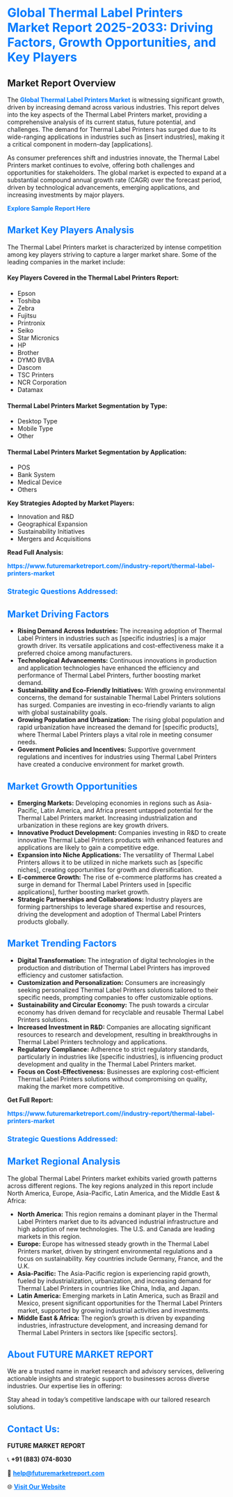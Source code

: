 <h1 style="color: #007BFF;">Global Thermal Label Printers Market Report 2025-2033: Driving Factors, Growth Opportunities, and Key Players</h1>

<section id="overview">
<h2>Market Report Overview</h2>
<p>The <a href="https://www.futuremarketreport.com//industry-report/thermal-label-printers-market" style="color: #007BFF; text-decoration: none;"><strong>Global Thermal Label Printers Market</strong></a> is witnessing significant growth, driven by increasing demand across various industries. This report delves into the key aspects of the Thermal Label Printers market, providing a comprehensive analysis of its current status, future potential, and challenges. The demand for Thermal Label Printers has surged due to its wide-ranging applications in industries such as [insert industries], making it a critical component in modern-day [applications].</p>
<p>As consumer preferences shift and industries innovate, the Thermal Label Printers market continues to evolve, offering both challenges and opportunities for stakeholders. The global market is expected to expand at a substantial compound annual growth rate (CAGR) over the forecast period, driven by technological advancements, emerging applications, and increasing investments by major players.</p>
</section>

<section id="overview">
<p><a href="https://www.futuremarketreport.com//request-sample/reportId=81898" style="color: #007BFF; text-decoration: none;"><strong>Explore Sample Report Here</strong></a></p>
</section>

<section id="key-players">
<h2 style="color: #007BFF;">Market Key Players Analysis</h2>
<p>The Thermal Label Printers market is characterized by intense competition among key players striving to capture a larger market share. Some of the leading companies in the market include:</p>
<h4>Key Players Covered in the Thermal Label Printers Report:</h4>
<ul><li>Epson</li><li>Toshiba</li><li>Zebra</li><li>Fujitsu</li><li>Printronix</li><li>Seiko</li><li>Star Micronics</li><li>HP</li><li>Brother</li><li>DYMO BVBA</li><li>Dascom</li><li>TSC Printers</li><li>NCR Corporation</li><li>Datamax</li></ul>
<h4>Thermal Label Printers Market Segmentation by Type:</h4>
<ul><li>Desktop Type</li><li>Mobile Type</li><li>Other</li></ul>

<h4>Thermal Label Printers Market Segmentation by Application:</h4>
<ul><li>POS</li><li>Bank System</li><li>Medical Device</li><li>Others</li></ul>
<p><strong>Key Strategies Adopted by Market Players:</strong></p>
<ul>
<li>Innovation and R&D</li>
<li>Geographical Expansion</li>
<li>Sustainability Initiatives</li>
<li>Mergers and Acquisitions</li>
</ul>
</section>

<section>
<p><strong>Read Full Analysis: </strong></p><a href="https://www.futuremarketreport.com//industry-report/thermal-label-printers-market" style="color: #007BFF; text-decoration: none;"><strong>https://www.futuremarketreport.com//industry-report/thermal-label-printers-market</strong></a>
<h3 style="color: #007BFF;">Strategic Questions Addressed:</h3>
</section>

<section id="driving-factors">
<h2 style="color: #007BFF;">Market Driving Factors</h2>
<ul>
<li><strong>Rising Demand Across Industries:</strong> The increasing adoption of Thermal Label Printers in industries such as [specific industries] is a major growth driver. Its versatile applications and cost-effectiveness make it a preferred choice among manufacturers.</li>
<li><strong>Technological Advancements:</strong> Continuous innovations in production and application technologies have enhanced the efficiency and performance of Thermal Label Printers, further boosting market demand.</li>
<li><strong>Sustainability and Eco-Friendly Initiatives:</strong> With growing environmental concerns, the demand for sustainable Thermal Label Printers solutions has surged. Companies are investing in eco-friendly variants to align with global sustainability goals.</li>
<li><strong>Growing Population and Urbanization:</strong> The rising global population and rapid urbanization have increased the demand for [specific products], where Thermal Label Printers plays a vital role in meeting consumer needs.</li>
<li><strong>Government Policies and Incentives:</strong> Supportive government regulations and incentives for industries using Thermal Label Printers have created a conducive environment for market growth.</li>
</ul>
</section>

<section id="growth-opportunities">
<h2 style="color: #007BFF;">Market Growth Opportunities</h2>
<ul>
<li><strong>Emerging Markets:</strong> Developing economies in regions such as Asia-Pacific, Latin America, and Africa present untapped potential for the Thermal Label Printers market. Increasing industrialization and urbanization in these regions are key growth drivers.</li>
<li><strong>Innovative Product Development:</strong> Companies investing in R&D to create innovative Thermal Label Printers products with enhanced features and applications are likely to gain a competitive edge.</li>
<li><strong>Expansion into Niche Applications:</strong> The versatility of Thermal Label Printers allows it to be utilized in niche markets such as [specific niches], creating opportunities for growth and diversification.</li>
<li><strong>E-commerce Growth:</strong> The rise of e-commerce platforms has created a surge in demand for Thermal Label Printers used in [specific applications], further boosting market growth.</li>
<li><strong>Strategic Partnerships and Collaborations:</strong> Industry players are forming partnerships to leverage shared expertise and resources, driving the development and adoption of Thermal Label Printers products globally.</li>
</ul>
</section>

<section id="trending-factors">
<h2 style="color: #007BFF;">Market Trending Factors</h2>
<ul>
<li><strong>Digital Transformation:</strong> The integration of digital technologies in the production and distribution of Thermal Label Printers has improved efficiency and customer satisfaction.</li>
<li><strong>Customization and Personalization:</strong> Consumers are increasingly seeking personalized Thermal Label Printers solutions tailored to their specific needs, prompting companies to offer customizable options.</li>
<li><strong>Sustainability and Circular Economy:</strong> The push towards a circular economy has driven demand for recyclable and reusable Thermal Label Printers solutions.</li>
<li><strong>Increased Investment in R&D:</strong> Companies are allocating significant resources to research and development, resulting in breakthroughs in Thermal Label Printers technology and applications.</li>
<li><strong>Regulatory Compliance:</strong> Adherence to strict regulatory standards, particularly in industries like [specific industries], is influencing product development and quality in the Thermal Label Printers market.</li>
<li><strong>Focus on Cost-Effectiveness:</strong> Businesses are exploring cost-efficient Thermal Label Printers solutions without compromising on quality, making the market more competitive.</li>
</ul>
</section>

<section>
<p><strong>Get Full Report: </strong></p><a href="https://www.futuremarketreport.com//industry-report/thermal-label-printers-market" style="color: #007BFF; text-decoration: none;"><strong>https://www.futuremarketreport.com//industry-report/thermal-label-printers-market</strong></a>
<h3 style="color: #007BFF;">Strategic Questions Addressed:</h3>
</section>


<section id="regional-analysis">
<h2 style="color: #007BFF;">Market Regional Analysis</h2>
<p>The global Thermal Label Printers market exhibits varied growth patterns across different regions. The key regions analyzed in this report include North America, Europe, Asia-Pacific, Latin America, and the Middle East & Africa:</p>
<ul>
<li><strong>North America:</strong> This region remains a dominant player in the Thermal Label Printers market due to its advanced industrial infrastructure and high adoption of new technologies. The U.S. and Canada are leading markets in this region.</li>
<li><strong>Europe:</strong> Europe has witnessed steady growth in the Thermal Label Printers market, driven by stringent environmental regulations and a focus on sustainability. Key countries include Germany, France, and the U.K.</li>
<li><strong>Asia-Pacific:</strong> The Asia-Pacific region is experiencing rapid growth, fueled by industrialization, urbanization, and increasing demand for Thermal Label Printers in countries like China, India, and Japan.</li>
<li><strong>Latin America:</strong> Emerging markets in Latin America, such as Brazil and Mexico, present significant opportunities for the Thermal Label Printers market, supported by growing industrial activities and investments.</li>
<li><strong>Middle East & Africa:</strong> The region’s growth is driven by expanding industries, infrastructure development, and increasing demand for Thermal Label Printers in sectors like [specific sectors].</li>
</ul>
</section>

<footer>
<h2 style="color: #007BFF;">About FUTURE MARKET REPORT</h2>
<p>We are a trusted name in market research and advisory services, delivering actionable insights and strategic support to businesses across diverse industries. Our expertise lies in offering:</p>

<p>Stay ahead in today’s competitive landscape with our tailored research solutions.</p>

<h2 style="color: #007BFF;">Contact Us:</h2>
<p><strong>FUTURE MARKET REPORT</strong></p>
<p>📞 <strong>+91 (883) 074-8030</strong></p>
<p>📧 <strong><a href="mailto:help@futuremarketreport.com" style="color: #007BFF;">help@futuremarketreport.com</a></strong></p>
<p>🌐 <strong><a href="https://www.futuremarketreport.com/" style="color: #007BFF;">Visit Our Website</a></strong></p>
</footer>